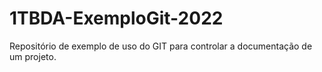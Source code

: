 # 1TBDA-ExemploGit-2022
Repositório de exemplo de uso do GIT para controlar a documentação de um projeto.
